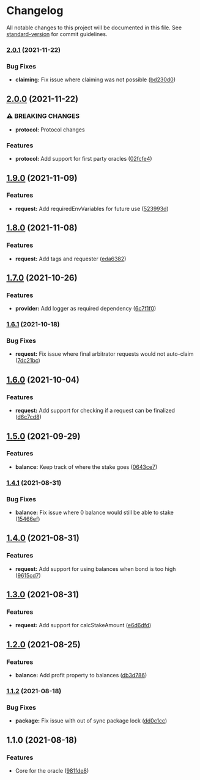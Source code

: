 # Changelog

All notable changes to this project will be documented in this file. See [standard-version](https://github.com/conventional-changelog/standard-version) for commit guidelines.

### [2.0.1](https://github.com/fluxprotocol/oracle-provider-core/compare/v2.0.0...v2.0.1) (2021-11-22)


### Bug Fixes

* **claiming:** Fix issue where claiming was not possible ([bd230d0](https://github.com/fluxprotocol/oracle-provider-core/commit/bd230d06520d2371e3d6919805b5be110f8857d3))

## [2.0.0](https://github.com/fluxprotocol/oracle-provider-core/compare/v1.9.0...v2.0.0) (2021-11-22)


### ⚠ BREAKING CHANGES

* **protocol:** Protocol changes

### Features

* **protocol:** Add support for first party oracles ([02fcfe4](https://github.com/fluxprotocol/oracle-provider-core/commit/02fcfe48a51f3ef3f7468ce6dd50e050eb7acc69))

## [1.9.0](https://github.com/fluxprotocol/oracle-provider-core/compare/v1.8.0...v1.9.0) (2021-11-09)


### Features

* **request:** Add requiredEnvVariables for future use ([523993d](https://github.com/fluxprotocol/oracle-provider-core/commit/523993d84a8e19a4b02f2589dcc57e907d4992b4))

## [1.8.0](https://github.com/fluxprotocol/oracle-provider-core/compare/v1.7.0...v1.8.0) (2021-11-08)


### Features

* **request:** Add tags and requester ([eda6382](https://github.com/fluxprotocol/oracle-provider-core/commit/eda6382fd9e1e3229e83f4e8fc218c9e35b291d7))

## [1.7.0](https://github.com/fluxprotocol/oracle-provider-core/compare/v1.6.1...v1.7.0) (2021-10-26)


### Features

* **provider:** Add logger as required dependency ([6c7f1f0](https://github.com/fluxprotocol/oracle-provider-core/commit/6c7f1f0a66ae937f941ae99289a8ac4af5d21746))

### [1.6.1](https://github.com/fluxprotocol/oracle-provider-core/compare/v1.6.0...v1.6.1) (2021-10-18)


### Bug Fixes

* **request:** Fix issue where final arbitrator requests would not auto-claim ([7dc21bc](https://github.com/fluxprotocol/oracle-provider-core/commit/7dc21bca2f2221c77152d941becd09c1606ffd6f))

## [1.6.0](https://github.com/fluxprotocol/oracle-provider-core/compare/v1.5.0...v1.6.0) (2021-10-04)


### Features

* **request:** Add support for checking if a request can be finalized ([d6c7cd8](https://github.com/fluxprotocol/oracle-provider-core/commit/d6c7cd868a9d944a36ea299ccffe447b98a79a24))

## [1.5.0](https://github.com/fluxprotocol/oracle-provider-core/compare/v1.4.1...v1.5.0) (2021-09-29)


### Features

* **balance:** Keep track of where the stake goes ([0643ce7](https://github.com/fluxprotocol/oracle-provider-core/commit/0643ce78935c11fc67a98b4ed2dffd89fae59101))

### [1.4.1](https://github.com/fluxprotocol/oracle-provider-core/compare/v1.4.0...v1.4.1) (2021-08-31)


### Bug Fixes

* **balance:** Fix issue where 0 balance would still be able to stake ([15466ef](https://github.com/fluxprotocol/oracle-provider-core/commit/15466ef40b653cf0e65e4fd4a87a4f097bc5a325))

## [1.4.0](https://github.com/fluxprotocol/oracle-provider-core/compare/v1.3.0...v1.4.0) (2021-08-31)


### Features

* **request:** Add support for using balances when bond is too high ([9615cd7](https://github.com/fluxprotocol/oracle-provider-core/commit/9615cd7091b9b26aaf4a0b1a8597a4ec24bbeeab))

## [1.3.0](https://github.com/fluxprotocol/oracle-provider-core/compare/v1.2.0...v1.3.0) (2021-08-31)


### Features

* **request:** Add support for calcStakeAmount ([e6d6dfd](https://github.com/fluxprotocol/oracle-provider-core/commit/e6d6dfd8d5e9df30ff88d9523268f64adfe0284b))

## [1.2.0](https://github.com/fluxprotocol/oracle-provider-core/compare/v1.1.2...v1.2.0) (2021-08-25)


### Features

* **balance:** Add profit property to balances ([db3d786](https://github.com/fluxprotocol/oracle-provider-core/commit/db3d7862453a0ef71a0d0d364ddcb87a2d8585cd))

### [1.1.2](https://github.com/fluxprotocol/oracle-provider-core/compare/v1.1.0...v1.1.2) (2021-08-18)


### Bug Fixes

* **package:** Fix issue with out of sync package lock ([dd0c1cc](https://github.com/fluxprotocol/oracle-provider-core/commit/dd0c1ccdafd25b812ef2cebd5e90b818b5e7af8f))

## 1.1.0 (2021-08-18)


### Features

* Core for the oracle ([981fde8](https://github.com/fluxprotocol/oracle-provider-core/commit/981fde8895a928cf6f4d618fb7097e115b2a83e7))
